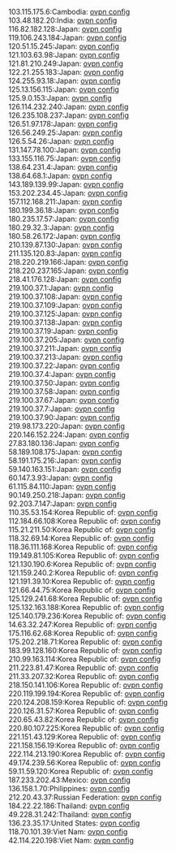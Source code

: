 103.115.175.6:Cambodia: [ovpn config](vpn/103_115_175_6.ovpn)  
103.48.182.20:India: [ovpn config](vpn/103_48_182_20.ovpn)  
116.82.182.128:Japan: [ovpn config](vpn/116_82_182_128.ovpn)  
119.106.243.184:Japan: [ovpn config](vpn/119_106_243_184.ovpn)  
120.51.15.245:Japan: [ovpn config](vpn/120_51_15_245.ovpn)  
121.103.63.98:Japan: [ovpn config](vpn/121_103_63_98.ovpn)  
121.81.210.249:Japan: [ovpn config](vpn/121_81_210_249.ovpn)  
122.21.255.183:Japan: [ovpn config](vpn/122_21_255_183.ovpn)  
124.255.93.18:Japan: [ovpn config](vpn/124_255_93_18.ovpn)  
125.13.156.115:Japan: [ovpn config](vpn/125_13_156_115.ovpn)  
125.9.0.153:Japan: [ovpn config](vpn/125_9_0_153.ovpn)  
126.114.232.240:Japan: [ovpn config](vpn/126_114_232_240.ovpn)  
126.235.108.237:Japan: [ovpn config](vpn/126_235_108_237.ovpn)  
126.51.97.178:Japan: [ovpn config](vpn/126_51_97_178.ovpn)  
126.56.249.25:Japan: [ovpn config](vpn/126_56_249_25.ovpn)  
126.5.54.26:Japan: [ovpn config](vpn/126_5_54_26.ovpn)  
131.147.78.100:Japan: [ovpn config](vpn/131_147_78_100.ovpn)  
133.155.116.75:Japan: [ovpn config](vpn/133_155_116_75.ovpn)  
138.64.231.4:Japan: [ovpn config](vpn/138_64_231_4.ovpn)  
138.64.68.1:Japan: [ovpn config](vpn/138_64_68_1.ovpn)  
143.189.139.99:Japan: [ovpn config](vpn/143_189_139_99.ovpn)  
153.202.234.45:Japan: [ovpn config](vpn/153_202_234_45.ovpn)  
157.112.168.211:Japan: [ovpn config](vpn/157_112_168_211.ovpn)  
180.199.36.18:Japan: [ovpn config](vpn/180_199_36_18.ovpn)  
180.235.17.57:Japan: [ovpn config](vpn/180_235_17_57.ovpn)  
180.29.32.3:Japan: [ovpn config](vpn/180_29_32_3.ovpn)  
180.58.26.172:Japan: [ovpn config](vpn/180_58_26_172.ovpn)  
210.139.87.130:Japan: [ovpn config](vpn/210_139_87_130.ovpn)  
211.135.120.83:Japan: [ovpn config](vpn/211_135_120_83.ovpn)  
218.220.219.166:Japan: [ovpn config](vpn/218_220_219_166.ovpn)  
218.220.237.165:Japan: [ovpn config](vpn/218_220_237_165.ovpn)  
218.41.176.128:Japan: [ovpn config](vpn/218_41_176_128.ovpn)  
219.100.37.1:Japan: [ovpn config](vpn/219_100_37_1.ovpn)  
219.100.37.108:Japan: [ovpn config](vpn/219_100_37_108.ovpn)  
219.100.37.109:Japan: [ovpn config](vpn/219_100_37_109.ovpn)  
219.100.37.125:Japan: [ovpn config](vpn/219_100_37_125.ovpn)  
219.100.37.138:Japan: [ovpn config](vpn/219_100_37_138.ovpn)  
219.100.37.19:Japan: [ovpn config](vpn/219_100_37_19.ovpn)  
219.100.37.205:Japan: [ovpn config](vpn/219_100_37_205.ovpn)  
219.100.37.211:Japan: [ovpn config](vpn/219_100_37_211.ovpn)  
219.100.37.213:Japan: [ovpn config](vpn/219_100_37_213.ovpn)  
219.100.37.22:Japan: [ovpn config](vpn/219_100_37_22.ovpn)  
219.100.37.4:Japan: [ovpn config](vpn/219_100_37_4.ovpn)  
219.100.37.50:Japan: [ovpn config](vpn/219_100_37_50.ovpn)  
219.100.37.58:Japan: [ovpn config](vpn/219_100_37_58.ovpn)  
219.100.37.67:Japan: [ovpn config](vpn/219_100_37_67.ovpn)  
219.100.37.7:Japan: [ovpn config](vpn/219_100_37_7.ovpn)  
219.100.37.90:Japan: [ovpn config](vpn/219_100_37_90.ovpn)  
219.98.173.220:Japan: [ovpn config](vpn/219_98_173_220.ovpn)  
220.146.152.224:Japan: [ovpn config](vpn/220_146_152_224.ovpn)  
27.83.180.136:Japan: [ovpn config](vpn/27_83_180_136.ovpn)  
58.189.108.175:Japan: [ovpn config](vpn/58_189_108_175.ovpn)  
58.191.175.216:Japan: [ovpn config](vpn/58_191_175_216.ovpn)  
59.140.163.151:Japan: [ovpn config](vpn/59_140_163_151.ovpn)  
60.147.3.93:Japan: [ovpn config](vpn/60_147_3_93.ovpn)  
61.115.84.110:Japan: [ovpn config](vpn/61_115_84_110.ovpn)  
90.149.250.218:Japan: [ovpn config](vpn/90_149_250_218.ovpn)  
92.203.7.147:Japan: [ovpn config](vpn/92_203_7_147.ovpn)  
110.35.53.154:Korea Republic of: [ovpn config](vpn/110_35_53_154.ovpn)  
112.184.66.108:Korea Republic of: [ovpn config](vpn/112_184_66_108.ovpn)  
115.21.211.50:Korea Republic of: [ovpn config](vpn/115_21_211_50.ovpn)  
118.32.69.14:Korea Republic of: [ovpn config](vpn/118_32_69_14.ovpn)  
118.36.111.168:Korea Republic of: [ovpn config](vpn/118_36_111_168.ovpn)  
119.149.81.105:Korea Republic of: [ovpn config](vpn/119_149_81_105.ovpn)  
121.130.190.6:Korea Republic of: [ovpn config](vpn/121_130_190_6.ovpn)  
121.159.240.2:Korea Republic of: [ovpn config](vpn/121_159_240_2.ovpn)  
121.191.39.10:Korea Republic of: [ovpn config](vpn/121_191_39_10.ovpn)  
121.66.44.75:Korea Republic of: [ovpn config](vpn/121_66_44_75.ovpn)  
125.129.241.68:Korea Republic of: [ovpn config](vpn/125_129_241_68.ovpn)  
125.132.163.188:Korea Republic of: [ovpn config](vpn/125_132_163_188.ovpn)  
125.140.179.236:Korea Republic of: [ovpn config](vpn/125_140_179_236.ovpn)  
14.63.32.247:Korea Republic of: [ovpn config](vpn/14_63_32_247.ovpn)  
175.116.62.68:Korea Republic of: [ovpn config](vpn/175_116_62_68.ovpn)  
175.202.218.71:Korea Republic of: [ovpn config](vpn/175_202_218_71.ovpn)  
183.99.128.160:Korea Republic of: [ovpn config](vpn/183_99_128_160.ovpn)  
210.99.163.114:Korea Republic of: [ovpn config](vpn/210_99_163_114.ovpn)  
211.223.81.47:Korea Republic of: [ovpn config](vpn/211_223_81_47.ovpn)  
211.33.207.32:Korea Republic of: [ovpn config](vpn/211_33_207_32.ovpn)  
218.150.141.106:Korea Republic of: [ovpn config](vpn/218_150_141_106.ovpn)  
220.119.199.194:Korea Republic of: [ovpn config](vpn/220_119_199_194.ovpn)  
220.124.208.159:Korea Republic of: [ovpn config](vpn/220_124_208_159.ovpn)  
220.126.31.57:Korea Republic of: [ovpn config](vpn/220_126_31_57.ovpn)  
220.65.43.82:Korea Republic of: [ovpn config](vpn/220_65_43_82.ovpn)  
220.80.107.225:Korea Republic of: [ovpn config](vpn/220_80_107_225.ovpn)  
221.151.43.129:Korea Republic of: [ovpn config](vpn/221_151_43_129.ovpn)  
221.158.156.19:Korea Republic of: [ovpn config](vpn/221_158_156_19.ovpn)  
222.114.213.190:Korea Republic of: [ovpn config](vpn/222_114_213_190.ovpn)  
49.174.239.56:Korea Republic of: [ovpn config](vpn/49_174_239_56.ovpn)  
59.11.59.120:Korea Republic of: [ovpn config](vpn/59_11_59_120.ovpn)  
187.233.202.43:Mexico: [ovpn config](vpn/187_233_202_43.ovpn)  
136.158.1.70:Philippines: [ovpn config](vpn/136_158_1_70.ovpn)  
212.20.43.37:Russian Federation: [ovpn config](vpn/212_20_43_37.ovpn)  
184.22.22.186:Thailand: [ovpn config](vpn/184_22_22_186.ovpn)  
49.228.31.242:Thailand: [ovpn config](vpn/49_228_31_242.ovpn)  
136.23.35.17:United States: [ovpn config](vpn/136_23_35_17.ovpn)  
118.70.101.39:Viet Nam: [ovpn config](vpn/118_70_101_39.ovpn)  
42.114.220.198:Viet Nam: [ovpn config](vpn/42_114_220_198.ovpn)  
